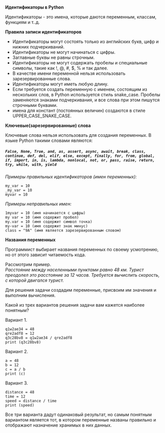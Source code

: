 **Идентификаторы в Python**

Идентификаторы - это имена, которые даются переменным, классам, функциям и т..д.

**Правила записи идентификаторов**

* Идентификаторы могут состоять только из английских букв, цифр и нижних подчеркиваний. 
* Идентификаторы не могут начинаться с цифры. 
* Заглавные буквы не равны строчным. 
* Идентификаторы не могут содержать пробелы и специальные символы, такие как  !, @, #, $, % и так далее.
* В качестве имени переменной нельзя использовать зарезервированные слова.
* Идентификаторы могут иметь любую длину.
* Если требуется создать переменную с именем, состоящим из нескольких слов, в Python используется стиль snake_case.  Пробелы заменяются знаками подчеркивания, и все слова при этом пишутся строчными буквами.
* имена для констант (постоянных величин) создаются в стиле  UPPER_CASE_SNAKE_CASE.

**Ключевые(зарезервированные) слова**

Ключевые слова нельзя использовать для создания переменных. В языке Python такими словами являются:

##### `False, None, True, and, as, assert, async, await, break, class, continue, def, del, elif, else, except, finally, for, from, global, if, import, in, is, lambda, nonlocal, not, or, pass, raise, return, try, while, with, yield`

*Примеры правильных идентификаторов (имен переменных):* 
```
my_var = 10 
_my_var = 10 
myvar = 10 
```
*Примеры неправильных имен:*
 ```
1myvar = 10 (имя начинается с цифры)
my var = 10 (имя содержит пробел)
my.var = 10 (имя содержит символ точка)
my-var = 10 (имя содержит знак минус)
class = "9A" (имя является зарезервированным словом)
```
**Названия переменных**

Программист выбирает названия переменных по своему усмотрению, но от этого зависит читаемость кода.  

Рассмотрим пример.  
*Расстояние между населенными пунктами равно 48 км. Турист преодолел это расстояние за 12 часов. Требуется вычислить скорость, с которой двигался турист.*

Для решения задачи создадим переменные, присвоим им значения и выполним вычисления.

Какой из трех вариантов решения задачи вам кажется наиболее понятным?

Вариант 1.
```
q1w2ae34 = 48 
qre2adf8 = 12 
q3c28bv8 = q1w2ae34 / qre2adf8 
print (q3c28bv8) 
```
Вариант 2.
```
a = 48 
b = 12 
c = a / b 
print (c) 
```
Вариант 3.
```
distance = 48 
time = 12 
speed = distance / time 
print (speed) 
```
Все три варианта дадут одинаковый результат, но самым понятным вариантом является тот, в котором переменные названы правильно и отображают назначение хранимых в них данных.

